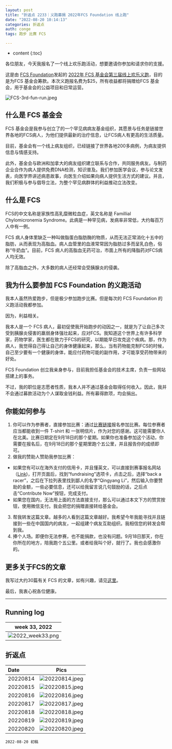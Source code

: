 ```yaml
---
layout: post
title: "折返点 2233｜义跑募捐 2022年FCS Foundation 线上跑"
date: "2022-08-20 10:14:13"
categories: 折返点
auth: conge
tags: 跑步 比赛 FCS

---
```

* content
{:toc}

 各位朋友，今天我报名了一个线上欢乐跑活动，想要邀请你参加和请求你的支援。

这是由 [FCS Foundation](www.livingwithfcs.org)发起的 [2022年 FCS 基金会第三届线上欢乐义跑](https://v.racery.com/r/fcsfoundationfunrun/?refcode=conge-91377)，目的是为FCS 基金会筹款。本次义跑报名费为$25，所有收益都将捐赠给FCS 基金会，用于基金会的公益项目和日常运营。





![FCS-3rd-fun-run.jpeg](https://s2.loli.net/2022/08/21/bK8FoLNpZ74OqfX.jpg)

## 什么是 FCS 基金会

FCS 基金会是我参与创立了的一个罕见病病友基金组织，其愿景与任务是链接世界各地的FCS病人，为他们提供最新的治疗信息，让FCS病人有更高的生活质量。

目前，基金会有一个线上病友组织，已经链接了世界各地200多病例，为病友提供信息与情感支持。

此外，基金会与欧洲和加拿大的病友组织建立联系与合作，共同服务病友。与制药企业合作为病人提供免费DNA检测，知识普及。我们参加医学会议，参与论文发表，向医学界讲述病患故事，向医生介绍如果向病人提供生活方式的建议。并且，我们积极与参与倡导立法，为整个罕见病群体的利益推动立法改变。

## 什么是 FCS

FCS的中文名称是家族性高乳糜微粒血症，英文名称是 Famillial Chylomicronemia Syndrome。此病是一种罕见病，发病率非常低，大约每百万人中有一例。

FCS 病人身体里缺乏一种叫做脂蛋白脂肪酶的物质，从而无法正常消化十五中的脂肪，从而表现为高脂血。病人血管里的血液常常因为脂肪过多而呈乳白色，俗称“牛奶血”。目前，FCS 病人的高脂血无药可治，市面上所有的降脂药对FCS病人均无效。

除了高脂血之外，大多数的病人还经常会受胰腺炎的侵袭。

## 我为什么要参加 FCS Foundation 的义跑活动

我本人虽然热爱跑步，但是极少参加跑步比赛。但是每次的 FCS Foundation 的义跑活动我都参加。

因为，利益相关。

我本人是一个 FCS 病人，最初促使我开始跑步的动因之一，就是为了让自己多次受到胰腺炎侵害的羸弱身体强壮起来，应对FCS。我知道这个世界上有许多科学家，药物学家，医生都在致力于FCS的研究，以期能早日攻克这个疾病。那，作为病人，我觉得自己得让自己的身体健康起来，那么，当有药物能克制FCS的时候，自己至少要有一个健康的身体，能应付药物可能的副作用，才可能享受药物带来的好处。

FCS Foundation 创立我亲身参与，目前我担任基金会的技术主席，负责一些网站搭建上的事务。

不过，我的职位是志愿者性质，我本人并不通过基金会取得任何收入。因此，我并不会通过募款活动为个人谋取金钱利益。所有募得款项，均会捐出。

## 你能如何参与

1. 你可以作为参赛者，直接参加比赛：通过[比赛链接](https://v.racery.com/r/fcsfoundationfunrun/?refcode=conge-91377)报名参加比赛。每位参赛者应当都能收到一件 T-shirt 和 一张明信片，作为对您的感谢。这可能需要你人在北美。比赛日期定在9月18日的那个星期。如果你也准备参加这个活动，你需要在报名后，在9月18日的那个星期里跑个五公里，并且报告你的成绩即可。
2. 做我的赞助人赞助我参加比赛：
  * 如果您有可以在海外支付的信用卡，并且懂英文，可以直接到赛事报名网站（[Link](https://v.racery.com/r/fcsfoundationfunrun/?refcode=conge-91377))，打开页面后，找到“fundraising”选项卡，点击之后，选择“back a racer”，之后在下拉列表里找到鄙人的名字“Qingyang Li”，然后输入你要赞助的金额，一些必要信息，还可以给我留言说几句鼓励的话，之后点击“Contribute Now”按钮，完成支付。
  * 如果您在国内，无法用上面的方法直接支付，那么可以通过本文下方的赞赏按钮，使用微信支付。我会把您的捐赠直接转给基金会。
3. 帮我转发这篇文章。越多的人看到这篇文章越好。我希望今年我能寻找并且链接到一些在中国国内的病友，一起组建个病友互助组织。我相信您的转发会帮到我。
4. 捧个人场。即便你无法参赛，也不能捐款，也没有问题。9月18日那天，你在你所在的地方，陪我跑个五公里。或者给我叫个好，就行了。我也会感激你的。

## 更多关于FCS的文章

我写过大约30篇有关 FCS 的文章，如有兴趣，请见[这里](https://conge.github.io/category/#FCS)。

最后，我衷心祝各位健康。

----

## Running log

|week 33, 2022|
|:----:|
|![2022_week33.png](https://s2.loli.net/2022/08/21/ICvOxZjtUkohSbR.png)|


## 折返点

|Date|Pics|
|:----|:----:|
|20220814|![20220814.jpeg](https://s2.loli.net/2022/08/21/cVr2RDAgjLpQFUh.jpg)  |
|20220815|![20220815.jpeg](https://s2.loli.net/2022/08/21/QybaEhGfMIe3joD.jpg)  |
|20220816|![20220816.jpeg](https://s2.loli.net/2022/08/21/5qWCEsmcZYoKXfJ.jpg)  |
|20220817|![20220817.jpeg](https://s2.loli.net/2022/08/21/YFHICl3typKcMd2.jpg)  |
|20220818|![20220818.jpeg](https://s2.loli.net/2022/08/21/yYmV7i2FdvZcHDN.jpg)  |
|20220819|![20220819.jpeg](https://s2.loli.net/2022/08/21/rsgAXK2BpEYFCoQ.jpg)  |
|20220820|![20220820.jpeg](https://s2.loli.net/2022/08/21/U93JsmK7pgvjdYB.jpg)  |


```
2022-08-20 初稿
```
